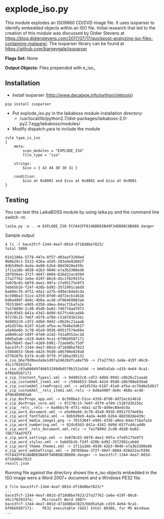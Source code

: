 explode_iso.py
================

This module explodes an ISO9660 CD/DVD image file. It uses isoparser to identify embedded objects within an ISO file. Initial research that led
to the creation of this module was discussed by Didier Stevens at https://blog.didierstevens.com/2017/07/17/quickpost-analyzing-iso-files-containing-malware/.
The isoparser library can be found at https://github.com/barneygale/isoparser

**Flags Set:** None

**Output Objects:** Files prepended with e_iso_

Installation
---
* Install isoparser (http://www.decalage.info/python/oletools)
```
pip install isoparser
```
* Put explode_iso.py in the laikaboss module installation directory:
  * /usr/local/lib/python2.7/dist-packages/laikaboss-2.0-py2.7.egg/laikaboss/modules/
* Modify dispatch.yara to include the module
```
rule type_is_iso
{
    meta:
        scan_modules = "EXPLODE_ISO"
        file_type = "iso"

    strings:
        $iso = { 43 44 30 30 31 }

    condition:
        $iso at 0x8001 and $iso at 0x8801 and $iso at 0x9001
}
```

Testing
---
You can test this LaikaBOSS module by using laika.py and the command line switch -m. 
```
laika.py -o . -m EXPLODE_ISO FCFA42FF8146BD65B49F34DB98C8B980.danger
```

Sample output
```
$ ls -l bace3fcf-1344-4ea7-801d-d718d8be7823/
total 5808

0141280a-5778-447e-8f57-d03aaf329ded
0b0b29c1-5522-426a-a5d5-203a9a92802f
0db5d9e9-4ada-4e80-b2b4-88d3028e439c
1f11a16b-4938-42b3-9046-e7a3b3300ed6
207056ee-372f-4847-8604-826d22ac9394
27a27762-1e6e-419f-86c8-45c1f02933fa
3e078c83-b8f8-4ee1-99fa-1fe95175e9f3
5eb65b16-f24f-420b-bd92-3572991cabdd
6a46bc76-4f51-4da1-a27b-dd9ec84edcda
6c590ba3-51ce-4359-8fd0-dd72ecb14616
6d0a490f-de0c-4b0a-ac48-df06469083a6
70153047-e985-4350-a9ea-84ac71bafa2e
7a1f889d-2cd8-45d8-be02-7d6774ad7973
92dc03d3-841a-4342-8d9d-657fcd4cad4b
97278c15-7e6f-45f9-a709-c5187d3b15bc
9d4852c0-cdf2-4db8-9942-c0b26c21aaab
a41d57da-6187-41a9-afba-ec7646e5d617
a5e66e66-3c70-45a9-9936-0951f574e69a
ad049cad-549f-47e0-a1d2-f41a0552ec18
b0d5a5ab-cd19-4e64-9ca1-6f06b9587171
b8e76b47-dae7-4169-b981-72ae845c75df
bace3fcf-1344-4ea7-801d-d718d8be7823
c5984653-56e6-4424-95d0-a9b700e839a8
d770287b-b374-4cd0-97f0-3f18ba395132
e_iso_bbe79d0eeda6e1d97a24626dfca8ef5b -> 27a27762-1e6e-419f-86c8-45c1f02933fa
e_iso_c93a80049746653289db0579b253a59d -> b0d5a5ab-cd19-4e64-9ca1-6f06b9587171
e_zip_[Content_Types].xml -> 9d4852c0-cdf2-4db8-9942-c0b26c21aaab
e_zip_customXml_item1.xml -> c5984653-56e6-4424-95d0-a9b700e839a8
e_zip_customXml_itemProps1.xml -> a41d57da-6187-41a9-afba-ec7646e5d617
e_zip_customXml__rels_item1.xml.rels -> 6d0a490f-de0c-4b0a-ac48-df06469083a6
e_zip_docProps_app.xml -> 6c590ba3-51ce-4359-8fd0-dd72ecb14616
e_zip_docProps_core.xml -> 97278c15-7e6f-45f9-a709-c5187d3b15bc
e_zip__rels_.rels -> 6a46bc76-4f51-4da1-a27b-dd9ec84edcda
e_zip_word_document.xml -> a5e66e66-3c70-45a9-9936-0951f574e69a
e_zip_word_fontTable.xml -> 0db5d9e9-4ada-4e80-b2b4-88d3028e439c
e_zip_word_media_image1.png -> 70153047-e985-4350-a9ea-84ac71bafa2e
e_zip_word_numbering.xml -> 92dc03d3-841a-4342-8d9d-657fcd4cad4b
e_zip_word__rels_document.xml.rels -> 7a1f889d-2cd8-45d8-be02-7d6774ad7973
e_zip_word_settings.xml -> 3e078c83-b8f8-4ee1-99fa-1fe95175e9f3
e_zip_word_styles.xml -> 5eb65b16-f24f-420b-bd92-3572991cabdd
e_zip_word_theme_theme1.xml -> 1f11a16b-4938-42b3-9046-e7a3b3300ed6
e_zip_word_webSettings.xml -> 207056ee-372f-4847-8604-826d22ac9394
FCFA42FF8146BD65B49F34DB98C8B980.danger -> bace3fcf-1344-4ea7-801d-d718d8be7823
result.json

```
Running file against the directory shows the e_iso objects embedded in the ISO image were a Word 2007+ document and a Windows PE32 file.

```
$ file bace3fcf-1344-4ea7-801d-d718d8be7823/*
...
bace3fcf-1344-4ea7-801d-d718d8be7823/27a27762-1e6e-419f-86c8-45c1f02933fa:    Microsoft Word 2007+
bace3fcf-1344-4ea7-801d-d718d8be7823/b0d5a5ab-cd19-4e64-9ca1-6f06b9587171:    PE32 executable (GUI) Intel 80386, for MS Windows
...
```
